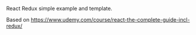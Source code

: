 React Redux simple example and template.

Based on https://www.udemy.com/course/react-the-complete-guide-incl-redux/